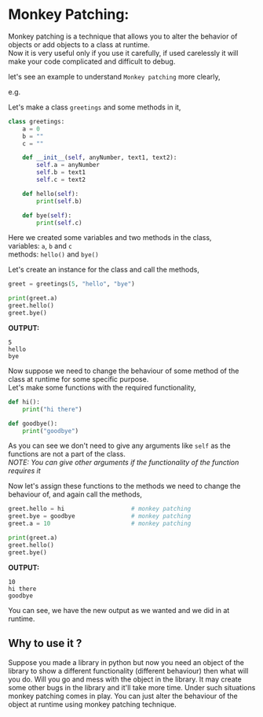 # Monkey Patching:
Monkey patching is a technique that allows you to alter the behavior of objects or add objects to a class at runtime.  
Now it is very useful only if you use it carefully, if used carelessly it will make your code complicated and difficult to debug.  

let's see an example to understand `Monkey patching` more clearly,  

e.g.  

Let's make a class `greetings` and some methods in it,  

```python
class greetings:
    a = 0
    b = ""
    c = ""

    def __init__(self, anyNumber, text1, text2):
        self.a = anyNumber
        self.b = text1
        self.c = text2

    def hello(self):
        print(self.b)

    def bye(self):
        print(self.c)
```

Here we created some variables and two methods in the class,  
variables: `a`, `b` and `c`  
methods: `hello()` and `bye()`  

Let's create an instance for the class and call the methods,  

```python
greet = greetings(5, "hello", "bye")

print(greet.a)
greet.hello()
greet.bye()
```
**OUTPUT:**
```
5
hello
bye
```

Now suppose we need to change the behaviour of some method of the class at runtime for some specific purpose.  
Let's make some functions with the required functionality,  

```python
def hi():
    print("hi there")

def goodbye():
    print("goodbye")
```

As you can see we don't need to give any arguments like `self` as the functions are not a part of the class.  
*NOTE: You can give other arguments if the functionality of the function requires it*

Now let's assign these functions to the methods we need to change the behaviour of, and again call the methods,  

```python
greet.hello = hi                   # monkey patching
greet.bye = goodbye                # monkey patching
greet.a = 10                       # monkey patching

print(greet.a)
greet.hello()
greet.bye()
```
**OUTPUT:**  
```
10
hi there
goodbye
```

You can see, we have the new output as we wanted and we did in at runtime.  

## Why to use it ?
Suppose you made a library in python but now you need an object of the library to show a different functionality (different behaviour) then what will you do. Will you go and mess with the object in the library. It may create some other bugs in the library and it'll take more time. Under such situations monkey patching comes in play. You can just alter the behaviour of the object at runtime using monkey patching technique.








